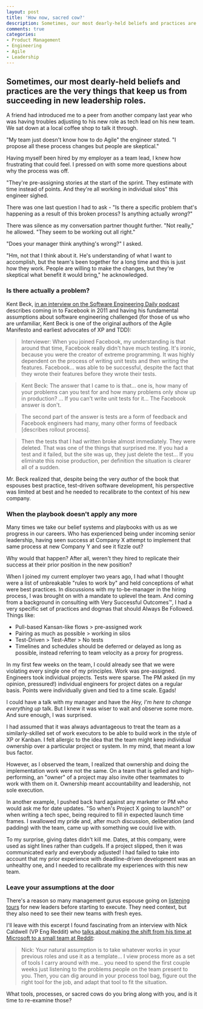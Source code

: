```yaml
---
layout: post
title: 'How now, sacred cow?'
description: Sometimes, our most dearly-held beliefs and practices are the very things that keep us from succeeding in new leadership roles.
comments: true
categories:
- Product Management
- Engineering
- Agile
- Leadership
---
```


<h2 class="intro">Sometimes, our most dearly-held beliefs and practices are the very things that keep us from succeeding in new leadership roles.</h2>

A friend had introduced me to a peer from another company last year who was having troubles adjusting to his new role as tech lead on his new team. We sat down at a local coffee shop to talk it through.

"My team just doesn't know how to do Agile" the engineer stated. "I propose all these process changes but people are  skeptical."

Having myself been hired by my employer as a team lead, I knew how frustrating that could feel. I pressed on with some more questions about why the process was off.

"They're pre-assigning stories at the start of the sprint. They estimate with time instead of points. And they're all working in individual silos" this engineer sighed.

There was one last question I had to ask - "Is there a specific problem that's happening as a result of this broken process? Is anything actually *wrong*?"

There was silence as my conversation partner thought further. "Not really," he allowed. "They seem to be working out all right."

"Does your manager think anything's wrong?" I asked.

"Hm, not that I think about it. He's understanding of what I want to accomplish, but the team's been together for a long time and this is just how they work. People are willing to make the changes, but they're skeptical what benefit it would bring," he acknowledged.

### Is there actually a problem?

Kent Beck, [in an interview on the Software Engineering Daily podcast](https://softwareengineeringdaily.com/2019/08/28/facebook-engineering-process-with-kent-beck/) describes coming in to Facebook in 2011 and having his fundamental assumptions about software engineering challenged (for those of us who are unfamiliar, Kent Beck is one of the original authors of the Agile Manifesto and earliest advocates of XP and TDD):

> Interviewer: When you joined Facebook, my understanding is that around that time, Facebook really didn't have much testing. It's ironic, because you were the creator of extreme programming. It was highly dependent on the process of writing unit tests and then writing the features. Facebook... was able to be successful, despite the fact that they wrote their features before they wrote their tests.

> Kent Beck: The answer that I came to is that... one is, how many of your problems can you test for and how many problems only show up in production? ... If you can't write unit tests for it... The Facebook answer is don't.

> The second part of the answer is tests are a form of feedback and Facebook engineers had many, many other forms of feedback [describes rollout process].

> Then the tests that I had written broke almost immediately. They were deleted. That was one of
the things that surprised me. If you had a test and it failed, but the site was up, they just delete
the test... If you eliminate this noise production, per definition the situation is clearer all of a
sudden. 

Mr. Beck realized that, despite being the very *author* of the book that espouses best practice, test-driven software development, his perspective was limited at best and he needed to recalibrate to the context of his new company.

### When the playbook doesn't apply any more

Many times we take our belief systems and playbooks with us as we progress in our careers. Who has experienced being under incoming senior leadership, having seen success at Company X attempt to implement that same process at new Company Y and see it fizzle out?

Why would that happen? After all, weren't they hired to replicate their success at their prior position in the new position?

When I joined my current employer two years ago, I had what I thought were a list of unbreakable "rules to work by" and held conceptions of what were best practices. In discussions with my to-be-manager in the hiring process, I was brought on with a mandate to uplevel the team. And coming from a background in consulting with Very Successful Outcomes™, I had a very specific set of practices and dogmas that should Always Be Followed. Things like:

* Pull-based Kansan-like flows > pre-assigned work
* Pairing as much as possible > working in silos
* Test-Driven > Test-After > No tests
* Timelines and schedules should be deferred or delayed as long as possible, instead referring to team velocity as a proxy for progress.

In my first few weeks on the team, I could already see that we were violating every single one of my principles. Work was pre-assigned. Engineers took individual projects. Tests were sparse. The PM asked (in my opinion, pressured!) individual engineers for project dates on a regular basis. Points were individually given and tied to a time scale. Egads!

I could have a talk with my manager and have the *Hey, I'm here to change everything up* talk. But I knew it was wiser to wait and observe some more. And sure enough, I was surprised.

I had assumed that it was always advantageous to treat the team as a similarly-skilled set of work executors to be able to build work in the style of XP or Kanban. I felt allergic to the idea that the team might keep individual ownership over a particular project or system. In my mind, that meant a low bus factor.

However, as I observed the team, I realized that ownership and doing the implementation work were not the same. On a team that is gelled and high-performing, an "owner" of a project may also invite other teammates to work with them on it. Ownership meant accountability and leadership, not sole execution.

In another example, I pushed back hard against any marketer or PM who would ask me for date updates. "So when's Project X going to launch?" or when writing a tech spec, being required to fill in expected launch time frames. I swallowed my pride and, after much discussion, deliberation (and padding) with the team, came up with something we could live with.

To my surprise, giving dates didn't kill me. Dates, at this company, were used as sight lines rather than cudgels. If a project slipped, then it was communicated early and everybody adjusted! I had failed to take into account that my prior experience with deadline-driven development was an unhealthy one, and I needed to recalibrate my experiences with this new team.

### Leave your assumptions at the door

There's a reason so many management gurus espouse going on [listening tours](https://hbr.org/tip/2017/06/new-managers-take-a-listening-tour-to-understand-your-companys-strategy) for new leaders before starting to execute. They need context, but they also need to see their new teams with fresh eyes.

I'll leave with this excerpt I found fascinating from an interview with Nick Caldwell (VP Eng Reddit) who [talks about making the shift from his time at Microsoft to a small team at Reddit](https://www.intercom.com/blog/podcasts/reddits-nick-caldwell-engineering-leadership/):

> Nick: Your natural assumption is to take whatever works in your previous roles and use it as a template... I view process more as a set of tools I carry around with me... you need to spend the first couple weeks just listening to the problems people on the team present to you. Then, you can dig around in your process tool bag, figure out the right tool for the job, and adapt that tool to fit the situation.

What tools, processes, or sacred cows do you bring along with you, and is it time to re-examine those?
